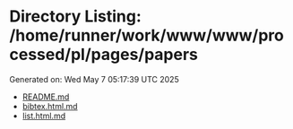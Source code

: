 # Directory Listing: /home/runner/work/www/www/processed/pl/pages/papers
Generated on: Wed May  7 05:17:39 UTC 2025

- [README.md](README.md)
- [bibtex.html.md](bibtex.html.md)
- [list.html.md](list.html.md)

